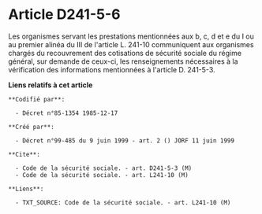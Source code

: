 # Article D241-5-6

Les organismes servant les prestations mentionnées aux b, c, d et e du I ou au premier alinéa du III de l'article L. 241-10
communiquent aux organismes chargés du recouvrement des cotisations de sécurité sociale du régime général, sur demande de
ceux-ci, les renseignements nécessaires à la vérification des informations mentionnées à l'article D. 241-5-3.

**Liens relatifs à cet article**

	**Codifié par**:

	  - Décret n°85-1354 1985-12-17

	**Créé par**:

	  - Décret n°99-485 du 9 juin 1999 - art. 2 () JORF 11 juin 1999

	**Cite**:

	  - Code de la sécurité sociale. - art. D241-5-3 (M)
	  - Code de la sécurité sociale. - art. L241-10 (M)

	**Liens**:

	  - TXT_SOURCE: Code de la sécurité sociale. - art. L241-10 (M)
